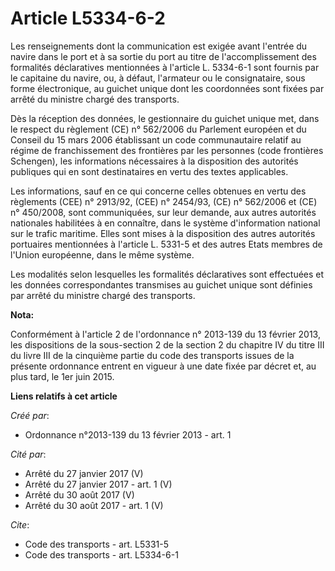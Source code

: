 # Article L5334-6-2

Les renseignements dont la communication est exigée avant l'entrée du navire dans le port et à sa sortie du port au titre de
l'accomplissement des formalités déclaratives mentionnées à l'article L. 5334-6-1 sont fournis par le capitaine du navire,
ou, à défaut, l'armateur ou le consignataire, sous forme électronique, au guichet unique dont les coordonnées sont fixées par
arrêté du ministre chargé des transports. 

Dès la réception des données, le gestionnaire du guichet unique met, dans le respect du règlement (CE) n° 562/2006 du
Parlement européen et du Conseil du 15 mars 2006 établissant un code communautaire relatif au régime de franchissement des
frontières par les personnes (code frontières Schengen), les informations nécessaires à la disposition des autorités
publiques qui en sont destinataires en vertu des textes applicables. 

Les informations, sauf en ce qui concerne celles obtenues en vertu des règlements (CEE) n° 2913/92, (CEE) n° 2454/93, (CE) n°
562/2006 et (CE) n° 450/2008, sont communiquées, sur leur demande, aux autres autorités nationales habilitées à en connaître,
dans le système d'information national sur le trafic maritime. Elles sont mises à la disposition des autres autorités
portuaires mentionnées à l'article L. 5331-5 et des autres Etats membres de l'Union européenne, dans le même système. 

Les modalités selon lesquelles les formalités déclaratives sont effectuées et les données correspondantes transmises au
guichet unique sont définies par arrêté du ministre chargé des transports.

**Nota:**

Conformément à l'article 2 de l'ordonnance n° 2013-139 du 13 février 2013, les dispositions de la sous-section 2 de la
section 2 du chapitre IV du titre III du livre III de la cinquième partie du code des transports issues de la présente
ordonnance entrent en vigueur à une date fixée par décret et, au plus tard, le 1er juin 2015.

**Liens relatifs à cet article**

_Créé par_:

  - Ordonnance n°2013-139 du 13 février 2013 - art. 1

_Cité par_:

  - Arrêté du 27 janvier 2017 (V)
  - Arrêté du 27 janvier 2017 - art. 1 (V)
  - Arrêté du 30 août 2017 (V)
  - Arrêté du 30 août 2017 - art. 1 (V)

_Cite_:

  - Code des transports - art. L5331-5
  - Code des transports - art. L5334-6-1
